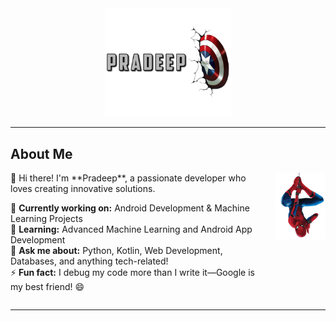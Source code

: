 <div align="center">
<img src="./assets/images/mergedBanner.png" alt="Pradeep" width="40%"/>
</div>

---

## About Me

<div style="display: flex; align-items: flex-start; gap: 20px;">
<div style="flex: 1;">
👋 Hi there! I'm **Pradeep**, a passionate developer who loves creating innovative solutions.

🔭 **Currently working on:** Android Development & Machine Learning Projects  
🌱 **Learning:** Advanced Machine Learning and Android App Development  
💬 **Ask me about:** Python, Kotlin, Web Development, Databases, and anything tech-related!  
⚡ **Fun fact:** I debug my code more than I write it—Google is my best friend! 😄
</div>
<div style="flex-shrink: 0;">
<img src="./assets/images/pngwing.com (3).png" alt="Profile" width="80px"/>
</div>
</div>

--- 